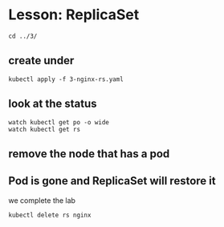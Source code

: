 # Lesson: ReplicaSet

```
cd ../3/
```

## create under

```
kubectl apply -f 3-nginx-rs.yaml
```

## look at the status
```
watch kubectl get po -o wide
watch kubectl get rs
```
## remove the node that has a pod

## Pod is gone and ReplicaSet will restore it

we complete the lab
```
kubectl delete rs nginx
```
